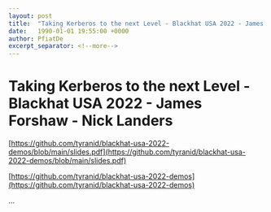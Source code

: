 ```yaml
---
layout: post
title:  "Taking Kerberos to the next Level - Blackhat USA 2022 - James Forshaw - Nick Landers"
date:   1990-01-01 19:55:00 +0000
author: PfiatDe
excerpt_separator: <!--more-->
---
```


# Taking Kerberos to the next Level - Blackhat USA 2022 - James Forshaw - Nick Landers

[https://github.com/tyranid/blackhat-usa-2022-demos/blob/main/slides.pdf](https://github.com/tyranid/blackhat-usa-2022-demos/blob/main/slides.pdf)

[https://github.com/tyranid/blackhat-usa-2022-demos](https://github.com/tyranid/blackhat-usa-2022-demos)

...
<!--more-->
